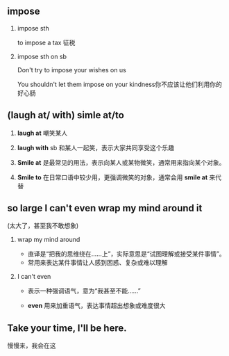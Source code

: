 ## impose

1. impose sth

   to impose a tax 征税

2. impose sth on sb

   Don't try to impose your wishes on us

   You shouldn't let them impose on your kindness你不应该让他们利用你的好心肠

## (laugh at/ with) simle at/to

1. **laugh at** 嘲笑某人

2. **laugh with** sb 和某人一起笑，表示大家共同享受这个乐趣

3. **Smile at** 是最常见的用法，表示向某人或某物微笑，通常用来指向某个对象。

4. **Smile to** 在日常口语中较少用，更强调微笑的对象，通常会用 **smile at** 来代替

   

##  so large I can't even wrap my mind around it

(太大了，甚至我不敢想象)

1. wrap my mind around

   - 直译是“把我的思维绕在……上”，实际意思是“试图理解或接受某件事情”。
   - 常用来表达某件事情让人感到困惑、复杂或难以理解

2. I can't even

   - 表示一种强调语气，意为“我甚至不能……”

   - **even** 用来加重语气，表达事情超出想象或难度很大

## Take your time, I'll be here.

慢慢来，我会在这